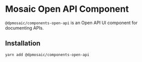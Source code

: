 # Mosaic Open API Component

`@dpmosaic/components-open-api` is an Open API UI component for documenting APIs.

## Installation

`yarn add @dpmosaic/components-open-api`

